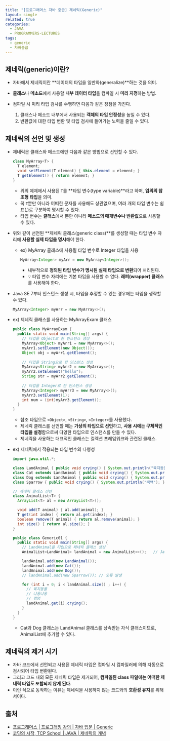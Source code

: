 ```yaml
---
title: "[프로그래머스 자바 중급] 제네릭(Generic)"
layout: single
related: true
categories:
  - JAVA
  - PROGRAMMERS-LECTURES
tags:
  - generic
  - 자바중급
---
```


## 제네릭(generic)이란?
- 자바에서 제네릭이란 **데이터의 타입을 일반화(generalize)**하는 것을 의미.
- **클래스**나 **메소드**에서 사용할 **내부 데이터 타입**을 컴파일 시 **미리 지정**하는 방법.

- 컴파일 시 미리 타입 검사를 수행하면 다음과 같은 장점을 가진다.
  1. 클래스나 메소드 내부에서 사용되는 **객체의 타입 안정성**을 높일 수 있다.
  2. 반환값에 대한 타입 변환 및 타입 검사에 들어가는 노력을 줄일 수 있다.
  
## 제네릭의 선언 및 생성
- 제네릭은 클래스와 메소드에만 다음과 같은 방법으로 선언할 수 있다.

  ```java
  class MyArray<T> {
    T element;
    void setElement(T element) { this.element = element; }
    T getElement() { return element; }
  }
  ```
  - 위의 예제에서 사용된 `T`를 **타입 변수(type variable)**라고 하며, **임의의 참조형 타입**을 의미.
  - 꼭 `T`뿐만 아니라 어떠한 문자를 사용해도 상관없으며, 여러 개의 타입 변수는 쉼표(,)로 구분하여 명시할 수 있다.
  - 타입 변수는 **클래스**에서 뿐만 아니라 **메소드의 매개변수나 반환값**으로 사용할 수 있다.<br/>  
  
- 위와 같이 선언된 **제네릭 클래스(generic class)**를 생성할 때는 타입 변수 자리에 **사용할 실제 타입을 명시**해야 한다.
  - ex) MyArray 클래스에 사용될 타입 변수로 Integer 타입을 사용
  
    ```java
    MyArray<Integer> myArr = new MyArray<Integer>();
    ```
    - 내부적으로 **정의된 타입 변수가 명시된 실제 타입으로 변환**되어 처리된다.
    - 💡 타입 변수 자리에는 기본 타입을 사용할 수 없다. **래퍼(wrapper) 클래스**를 사용해야 한다.
    
- Java SE 7부터 인스턴스 생성 시, 타입을 추정할 수 있는 경우에는 타입을 생략할 수 있다.

  ```java
  MyArray<Integer> myArr = new MyArray<>();
  ```
  
- ex) 제네릭 클래스를 사용하는 MyArrayExam 클래스

  ```java
  public class MyArrayExam {
    public static void main(String[] args) {
      // 타입을 Object로 한 인스턴스 생성
      MyArray<Object> myArr1 = new MyArray<>();
      myArr1.setElement(new Object());
      Object obj = myArr1.getElement();
      
      // 타입을 String으로 한 인스턴스 생성
      MyArray<String> myArr2 = new MyArray<>();
      myArr2.setElement("hello");
      String str = myArr2.getElement();
      
      // 타입을 Integer로 한 인스턴스 생성
      MyArray<Integer> myArr3 = new MyArray<>();
      myArr3.setElement(1);
      int num = (int)myArr3.getElement();
    }
  }
  ```
  - 참조 타입으로 `<Object>`, `<String>`, `<Integer>`를 사용했다.
  - 제네릭 클래스를 선언할 때는 **가상의 타입으로 선언**하고, **사용 시에는 구체적인 타입을 설정**함으로써 다양한 타입으로 인스턴스를 만들 수 있다.
  - 제네릭을 사용하는 대표적인 클래스는 컬렉션 프레임워크와 관련된 클래스.
  
- ex) 제네릭에서 적용되는 타입 변수의 다형성

  ```java
  import java.util.*;

  class LandAnimal { public void crying() { System.out.println("육지동물"); } }
  class Cat extends LandAnimal { public void crying() { System.out.println("냐옹냐옹"); } }
  class Dog extends LandAnimal { public void crying() { System.out.println("멍멍"); } }
  class Sparrow { public void crying() { System.out.println("짹짹"); } }

  // 제네릭 클래스 선언
  class AnimalList<T> {
    ArrayList<T> al = new ArrayList<T>();

    void add(T animal) { al.add(animal); }
    T get(int index) { return al.get(index); }
    boolean remove(T animal) { return al.remove(animal); }
    int size() { return al.size(); }
  }

  public class Generic01 {
    public static void main(String[] args) {
      // LandAnimal을 타입으로 제네릭 클래스 생성
      AnimalList<LandAnimal> landAnimal = new AnimalList<>();	// Java SE 7부터 생략가능

      landAnimal.add(new LandAnimal());
      landAnimal.add(new Cat());
      landAnimal.add(new Dog());
      // landAnimal.add(new Sparrow());	// 오류 발생

      for (int i = 0; i < landAnimal.size() ; i++) {
        // 육지동물
        // 냐옹냐옹
        // 멍멍
        landAnimal.get(i).crying();
      }
    }
  }
  ```
  - Cat과 Dog 클래스는 LandAnimal 클래스를 상속받는 자식 클래스이므로, AnimalList<LandAnimal>에 추가할 수 있다.
    
## 제네릭의 제거 시기
- 자바 코드에서 선언되고 사용된 제네릭 타입은 컴파일 시 컴파일러에 의해 자동으로 검사되어 타입 변환된다.
- 그리고 코드 내의 모든 제네릭 타입은 제거되어, **컴파일된 class 파일에는 어떠한 제네릭 타입도 포함되지 않게 된다**.
- 이런 식으로 동작하는 이유는 제네릭을 사용하지 않는 코드와의 **호환성 유지**를 위해서이다.
  
## 출처
- [프로그래머스 \| 프로그래밍 강의 \| 자바 입문 \| Generic](https://programmers.co.kr/learn/courses/9/lessons/257)
- [코딩의 시작, TCP School \| JAVA \| 제네릭의 개념](https://www.tcpschool.com/java/java_generic_concept)
